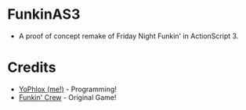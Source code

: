 # FunkinAS3

* A proof of concept remake of Friday Night Funkin' in ActionScript 3.

# Credits

* [YoPhlox (me!)](https://github.com/YoPhlox) - Programming!
* [Funkin' Crew](https://github.com/FunkinCrew) - Original Game!